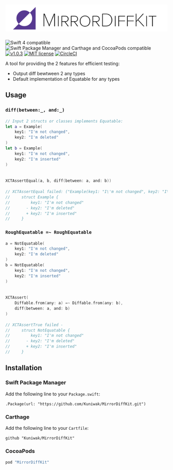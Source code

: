 ![MirrorDiffKit](https://raw.githubusercontent.com/Kuniwak/MirrorDiffKit/master/Documentation/Images/logo.png)
=============

![Swift 4 compatible](https://img.shields.io/badge/swift-4-brightgreen.svg)
![Swift Package Manager and Carthage and CocoaPods compatible](https://img.shields.io/badge/SPM%20%7C%20Carthage%20%7C%20CocoaPods-compatible-green.svg)
[![v1.0.3](https://img.shields.io/badge/version-1.0.3-blue.svg)](https://github.com/Kuniwak/MirrorDiffKit/releases)
[![MIT license](https://img.shields.io/badge/lisence-MIT-yellow.svg)](https://github.com/Kuniwak/MirrorDiffKit/blob/master/LICENSE)
[![CircleCI](https://circleci.com/gh/Kuniwak/MirrorDiffKit/tree/master.svg?style=shield)](https://circleci.com/gh/Kuniwak/MirrorDiffKit/tree/master)


A tool for providing the 2 features for efficient testing:

- Output diff bewtween 2 any types
- Default implementation of Equatable for any types



Usage
-----

### `diff(between:_, and:_)`

```swift
// Input 2 structs or classes implements Equatable:
let a = Example(
    key1: "I'm not changed",
    key2: "I'm deleted"
)
let b = Example(
    key1: "I'm not changed",
    key2: "I'm inserted"
)


XCTAssertEqual(a, b, diff(between: a, and: b))

// XCTAssertEqual failed: ("Example(key1: "I\'m not changed", key2: "I\'m deleted")") is not equal to ("Example(key1: "I\'m not changed", key2: "I\'m inserted")") - 
//     struct Example {
//         key1: "I'm not changed"
//       - key2: "I'm deleted"
//       + key2: "I'm inserted"
//     }
```


### `RoughEquatable =~ RoughEquatable`

```swift
a = NotEquatable(
    key1: "I'm not changed",
    key2: "I'm deleted"
)
b = NotEquatable(
    key1: "I'm not changed",
    key2: "I'm inserted"
)


XCTAssert(
    Diffable.from(any: a) =~ Diffable.from(any: b),
    diff(between: a, and: b)
)

// XCTAssertTrue failed - 
//     struct NotEquatable {
//         key1: "I'm not changed"
//       - key2: "I'm deleted"
//       + key2: "I'm inserted"
//     }
```


Installation
------------
### Swift Package Manager

Add the following line to your `Package.swift`:


```
.Package(url: "https://github.com/Kuniwak/MirrorDiffKit.git")
```



### Carthage

Add the following line to your `Cartfile`:

```
github "Kuniwak/MirrorDiffKit"
```



### CocoaPods

```ruby
pod "MirrorDiffKit"
```
